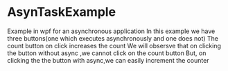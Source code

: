 # AsynTaskExample
Example in wpf for an asynchronous application
In this example we have three buttons(one which executes asynchronously and one does not)
The count button on click increases the count 
We will obsersve that on clicking the button without async ,we cannot click on the count button
But, on clicking the the button with async,we can easily increment the counter 
